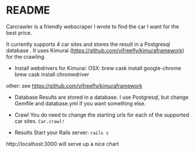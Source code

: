 # README

Carcrawler is a friendly webscraper I wrote to find the car I want for the best price.

It currently supports 4 car sites and stores the result in a Postgresql database . It uses Kimurai (https://github.com/vifreefly/kimuraframework) for the crawling.

* Install webdrivers for Kimurai:
OSX:
brew cask install google-chrome
brew cask install chromedriver

other:
see https://github.com/vifreefly/kimuraframework

* Database
Results are stored in a database. I use Postgresql, but change Gemfile and database.yml if you want something else.

* Crawl
You do need to change the starting urls for each of the supported car sites.
```Car.crawl!```

* Results
Start your Rails server:
```rails s```

http://localhost:3000 will serve up a nice chart